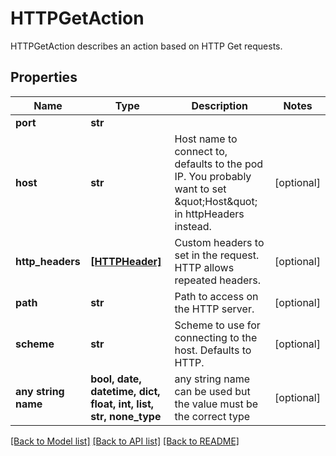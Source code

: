 # HTTPGetAction

HTTPGetAction describes an action based on HTTP Get requests.

## Properties
Name | Type | Description | Notes
------------ | ------------- | ------------- | -------------
**port** | **str** |  | 
**host** | **str** | Host name to connect to, defaults to the pod IP. You probably want to set \&quot;Host\&quot; in httpHeaders instead. | [optional] 
**http_headers** | [**[HTTPHeader]**](HTTPHeader.md) | Custom headers to set in the request. HTTP allows repeated headers. | [optional] 
**path** | **str** | Path to access on the HTTP server. | [optional] 
**scheme** | **str** | Scheme to use for connecting to the host. Defaults to HTTP. | [optional] 
**any string name** | **bool, date, datetime, dict, float, int, list, str, none_type** | any string name can be used but the value must be the correct type | [optional]

[[Back to Model list]](../README.md#documentation-for-models) [[Back to API list]](../README.md#documentation-for-api-endpoints) [[Back to README]](../README.md)


